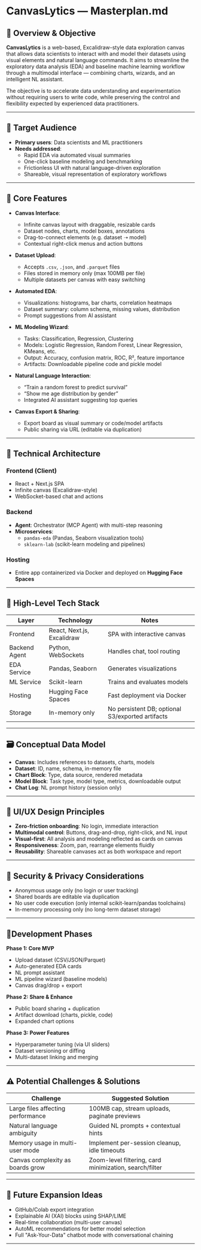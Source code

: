 # CanvasLytics — Masterplan.md

## 🧭 Overview & Objective

**CanvasLytics** is a web-based, Excalidraw-style data exploration canvas that allows data scientists to interact with and model their datasets using visual elements and natural language commands. It aims to streamline the exploratory data analysis (EDA) and baseline machine learning workflow through a multimodal interface — combining charts, wizards, and an intelligent NL assistant.

The objective is to accelerate data understanding and experimentation without requiring users to write code, while preserving the control and flexibility expected by experienced data practitioners.

---

## 🎯 Target Audience

- **Primary users**: Data scientists and ML practitioners
- **Needs addressed**:
  - Rapid EDA via automated visual summaries
  - One-click baseline modeling and benchmarking
  - Frictionless UI with natural language-driven exploration
  - Shareable, visual representation of exploratory workflows

---

## 🧩 Core Features

- **Canvas Interface**:
  - Infinite canvas layout with draggable, resizable cards
  - Dataset nodes, charts, model boxes, annotations
  - Drag-to-connect elements (e.g. dataset ➝ model)
  - Contextual right-click menus and action buttons

- **Dataset Upload**:
  - Accepts `.csv`, `.json`, and `.parquet` files
  - Files stored in memory only (max 100MB per file)
  - Multiple datasets per canvas with easy switching

- **Automated EDA**:
  - Visualizations: histograms, bar charts, correlation heatmaps
  - Dataset summary: column schema, missing values, distribution
  - Prompt suggestions from AI assistant

- **ML Modeling Wizard**:
  - Tasks: Classification, Regression, Clustering
  - Models: Logistic Regression, Random Forest, Linear Regression, KMeans, etc.
  - Output: Accuracy, confusion matrix, ROC, R², feature importance
  - Artifacts: Downloadable pipeline code and pickle model

- **Natural Language Interaction**:
  - “Train a random forest to predict survival”
  - “Show me age distribution by gender”
  - Integrated AI assistant suggesting top queries

- **Canvas Export & Sharing**:
  - Export board as visual summary or code/model artifacts
  - Public sharing via URL (editable via duplication)

---

## 🧱 Technical Architecture

### Frontend (Client)
- React + Next.js SPA
- Infinite canvas (Excalidraw-style)
- WebSocket-based chat and actions

### Backend
- **Agent**: Orchestrator (MCP Agent) with multi-step reasoning
- **Microservices**:
  - `pandas-eda` (Pandas, Seaborn visualization tools)
  - `sklearn-lab` (scikit-learn modeling and pipelines)

### Hosting
- Entire app containerized via Docker and deployed on **Hugging Face Spaces**

---

## 🧰 High-Level Tech Stack

| Layer           | Technology               | Notes                                   |
|----------------|--------------------------|-----------------------------------------|
| Frontend       | React, Next.js, Excalidraw | SPA with interactive canvas             |
| Backend Agent  | Python, WebSockets       | Handles chat, tool routing              |
| EDA Service    | Pandas, Seaborn          | Generates visualizations                |
| ML Service     | Scikit-learn             | Trains and evaluates models             |
| Hosting        | Hugging Face Spaces      | Fast deployment via Docker              |
| Storage        | In-memory only           | No persistent DB; optional S3/exported artifacts |

---

## 🗃️ Conceptual Data Model

- **Canvas**: Includes references to datasets, charts, models
- **Dataset**: ID, name, schema, in-memory file
- **Chart Block**: Type, data source, rendered metadata
- **Model Block**: Task type, model type, metrics, downloadable output
- **Chat Log**: NL prompt history (session only)

---

## 🎨 UI/UX Design Principles

- **Zero-friction onboarding**: No login, immediate interaction
- **Multimodal control**: Buttons, drag-and-drop, right-click, and NL input
- **Visual-first**: All analysis and modeling reflected as cards on canvas
- **Responsiveness**: Zoom, pan, rearrange elements fluidly
- **Reusability**: Shareable canvases act as both workspace and report

---

## 🔐 Security & Privacy Considerations

- Anonymous usage only (no login or user tracking)
- Shared boards are editable via duplication
- No user code execution (only internal scikit-learn/pandas toolchains)
- In-memory processing only (no long-term dataset storage)

---

## 🚦Development Phases

**Phase 1: Core MVP**
- Upload dataset (CSV/JSON/Parquet)
- Auto-generated EDA cards
- NL prompt assistant
- ML pipeline wizard (baseline models)
- Canvas drag/drop + export

**Phase 2: Share & Enhance**
- Public board sharing + duplication
- Artifact download (charts, pickle, code)
- Expanded chart options

**Phase 3: Power Features**
- Hyperparameter tuning (via UI sliders)
- Dataset versioning or diffing
- Multi-dataset linking and merging

---

## ⚠️ Potential Challenges & Solutions

| Challenge                         | Suggested Solution                                      |
|----------------------------------|---------------------------------------------------------|
| Large files affecting performance| 100MB cap, stream uploads, paginate previews            |
| Natural language ambiguity       | Guided NL prompts + contextual hints                    |
| Memory usage in multi-user mode  | Implement per-session cleanup, idle timeouts            |
| Canvas complexity as boards grow | Zoom-level filtering, card minimization, search/filter |

---

## 🔮 Future Expansion Ideas

- GitHub/Colab export integration
- Explainable AI (XAI) blocks using SHAP/LIME
- Real-time collaboration (multi-user canvas)
- AutoML recommendations for better model selection
- Full "Ask-Your-Data" chatbot mode with conversational chaining

---

